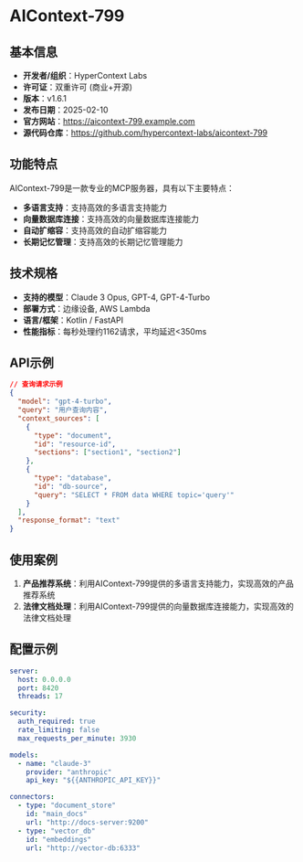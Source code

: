 # AIContext-799

## 基本信息

- **开发者/组织**：HyperContext Labs
- **许可证**：双重许可 (商业+开源)
- **版本**：v1.6.1
- **发布日期**：2025-02-10
- **官方网站**：https://aicontext-799.example.com
- **源代码仓库**：https://github.com/hypercontext-labs/aicontext-799

## 功能特点

AIContext-799是一款专业的MCP服务器，具有以下主要特点：

- **多语言支持**：支持高效的多语言支持能力
- **向量数据库连接**：支持高效的向量数据库连接能力
- **自动扩缩容**：支持高效的自动扩缩容能力
- **长期记忆管理**：支持高效的长期记忆管理能力


## 技术规格

- **支持的模型**：Claude 3 Opus, GPT-4, GPT-4-Turbo
- **部署方式**：边缘设备, AWS Lambda
- **语言/框架**：Kotlin / FastAPI
- **性能指标**：每秒处理约1162请求，平均延迟<350ms

## API示例

```json
// 查询请求示例
{
  "model": "gpt-4-turbo",
  "query": "用户查询内容",
  "context_sources": [
    {
      "type": "document",
      "id": "resource-id",
      "sections": ["section1", "section2"]
    },
    {
      "type": "database",
      "id": "db-source",
      "query": "SELECT * FROM data WHERE topic='query'"
    }
  ],
  "response_format": "text"
}
```

## 使用案例

1. **产品推荐系统**：利用AIContext-799提供的多语言支持能力，实现高效的产品推荐系统
2. **法律文档处理**：利用AIContext-799提供的向量数据库连接能力，实现高效的法律文档处理


## 配置示例

```yaml
server:
  host: 0.0.0.0
  port: 8420
  threads: 17

security:
  auth_required: true
  rate_limiting: false
  max_requests_per_minute: 3930

models:
  - name: "claude-3"
    provider: "anthropic"
    api_key: "${{ANTHROPIC_API_KEY}}"

connectors:
  - type: "document_store"
    id: "main_docs"
    url: "http://docs-server:9200"
  - type: "vector_db"
    id: "embeddings"
    url: "http://vector-db:6333"
```